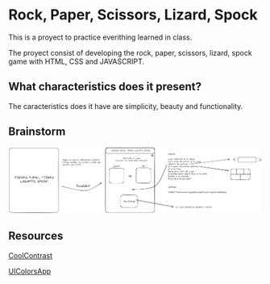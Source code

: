 # Rock, Paper, Scissors, Lizard, Spock

This is a proyect to practice everithing learned in class.


The proyect consist of developing the rock, paper, scissors, lizard, spock game with HTML, CSS and JAVASCRIPT.

## What characteristics does it present?

The caracteristics does it have are simplicity, beauty and functionality.

## Brainstorm

![brainstorm](./brainstorm.png)

## Resources

[CoolContrast](https://coolcontrast.vercel.app/)

[UIColorsApp](https://uicolors.app/)